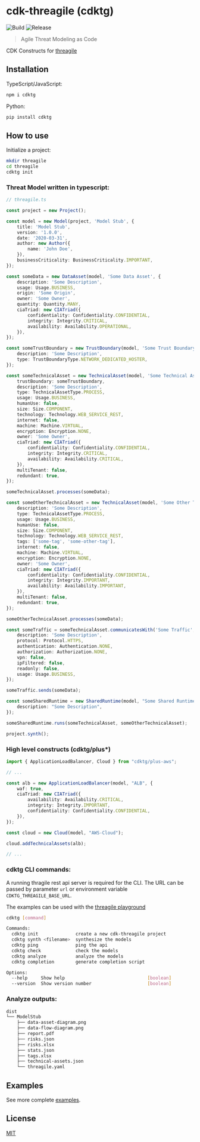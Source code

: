 # cdk-threagile (cdktg)

![Build](https://github.com/hupe1980/cdk-threagile/workflows/build/badge.svg)
![Release](https://github.com/hupe1980/cdk-threagile/workflows/release/badge.svg)

> Agile Threat Modeling as Code

CDK Constructs for [threagile](https://threagile.io/)

## Installation

TypeScript/JavaScript:

```bash
npm i cdktg
```

Python:

```bash
pip install cdktg
```

## How to use

Initialize a project:

```bash
mkdir threagile
cd threagile
cdktg init
```

### Threat Model written in typescript:

```typescript
// threagile.ts

const project = new Project();

const model = new Model(project, 'Model Stub', {
    title: 'Model Stub',
    version: '1.0.0',
    date: '2020-03-31',
    author: new Author({
        name: 'John Doe',
    }),
    businessCriticality: BusinessCriticality.IMPORTANT,
});

const someData = new DataAsset(model, 'Some Data Asset', {
    description: 'Some Description',
    usage: Usage.BUSINESS,
    origin: 'Some Origin',
    owner: 'Some Owner',
    quantity: Quantity.MANY,
    ciaTriad: new CIATriad({
        confidentiality: Confidentiality.CONFIDENTIAL,
        integrity: Integrity.CRITICAL,
        availability: Availability.OPERATIONAL,
    }),
});

const someTrustBoundary = new TrustBoundary(model, 'Some Trust Boundary', {
    description: 'Some Description',
    type: TrustBoundaryType.NETWORK_DEDICATED_HOSTER,
});

const someTechnicalAsset = new TechnicalAsset(model, 'Some Technical Asset', {
    trustBoundary: someTrustBoundary,
    description: 'Some Description',
    type: TechnicalAssetType.PROCESS,
    usage: Usage.BUSINESS,
    humanUse: false,
    size: Size.COMPONENT,
    technology: Technology.WEB_SERVICE_REST,
    internet: false,
    machine: Machine.VIRTUAL,
    encryption: Encryption.NONE,
    owner: 'Some Owner',
    ciaTriad: new CIATriad({
        confidentiality: Confidentiality.CONFIDENTIAL,
        integrity: Integrity.CRITICAL,
        availability: Availability.CRITICAL,
    }),
    multiTenant: false,
    redundant: true,
});

someTechnicalAsset.processes(someData);

const someOtherTechnicalAsset = new TechnicalAsset(model, 'Some Other Technical Asset', {
    description: 'Some Description',
    type: TechnicalAssetType.PROCESS,
    usage: Usage.BUSINESS,
    humanUse: false,
    size: Size.COMPONENT,
    technology: Technology.WEB_SERVICE_REST,
    tags: ['some-tag', 'some-other-tag'],
    internet: false,
    machine: Machine.VIRTUAL,
    encryption: Encryption.NONE,
    owner: 'Some Owner',
    ciaTriad: new CIATriad({
        confidentiality: Confidentiality.CONFIDENTIAL,
        integrity: Integrity.IMPORTANT,
        availability: Availability.IMPORTANT,
    }),
    multiTenant: false,
    redundant: true,
});

someOtherTechnicalAsset.processes(someData);

const someTraffic = someTechnicalAsset.communicatesWith('Some Traffic', someOtherTechnicalAsset, {
    description: 'Some Description',
    protocol: Protocol.HTTPS,
    authentication: Authentication.NONE,
    authorization: Authorization.NONE,
    vpn: false,
    ipFiltered: false,
    readonly: false,
    usage: Usage.BUSINESS,
});

someTraffic.sends(someData);

const someSharedRuntime = new SharedRuntime(model, "Some Shared Runtime", {
    description: "Some Description",
});

someSharedRuntime.runs(someTechnicalAsset, someOtherTechnicalAsset);

project.synth();
```

### High level constructs (cdktg/plus*)

```typescript
import { ApplicationLoadBalancer, Cloud } from "cdktg/plus-aws";

// ...

const alb = new ApplicationLoadBalancer(model, "ALB", {
    waf: true,
    ciaTriad: new CIATriad({
        availability: Availability.CRITICAL,
        integrity: Integrity.IMPORTANT,
        confidentiality: Confidentiality.CONFIDENTIAL,
    }),
});

const cloud = new Cloud(model, "AWS-Cloud");

cloud.addTechnicalAssets(alb);

// ...
```

### cdktg CLI commands:

A running thragile rest api server is required for the CLI. The URL can be passed by parameter `url` or environment variable `CDKTG_THREAGILE_BASE_URL`.

The examples can be used with the [threagile playground](https://run.threagile.io/)

```sh
cdktg [command]

Commands:
  cdktg init              create a new cdk-threagile project
  cdktg synth <filename>  synthesize the models
  cdktg ping              ping the api
  cdktg check             check the models
  cdktg analyze           analyze the models
  cdktg completion        generate completion script

Options:
  --help     Show help                               [boolean]
  --version  Show version number                     [boolean]
```

### Analyze outputs:

```sh
dist
└── ModelStub
    ├── data-asset-diagram.png
    ├── data-flow-diagram.png
    ├── report.pdf
    ├── risks.json
    ├── risks.xlsx
    ├── stats.json
    ├── tags.xlsx
    ├── technical-assets.json
    └── threagile.yaml
```

## Examples

See more complete [examples](https://github.com/hupe1980/cdk-threagile-examples).

## License

[MIT](LICENSE)
